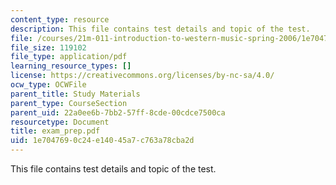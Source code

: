 ```yaml
---
content_type: resource
description: This file contains test details and topic of the test.
file: /courses/21m-011-introduction-to-western-music-spring-2006/1e7047690c24e14045a7c763a78cba2d_exam_prep.pdf
file_size: 119102
file_type: application/pdf
learning_resource_types: []
license: https://creativecommons.org/licenses/by-nc-sa/4.0/
ocw_type: OCWFile
parent_title: Study Materials
parent_type: CourseSection
parent_uid: 22a0ee6b-7bb2-57ff-8cde-00cdce7500ca
resourcetype: Document
title: exam_prep.pdf
uid: 1e704769-0c24-e140-45a7-c763a78cba2d
---
```

This file contains test details and topic of the test.